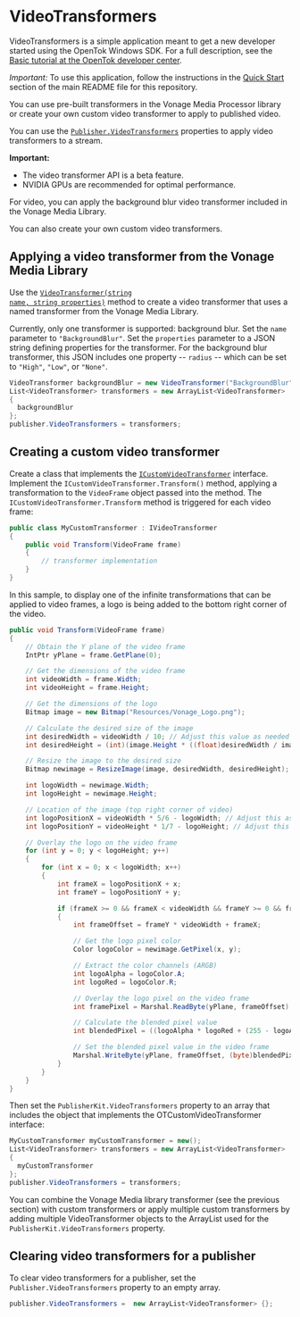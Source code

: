VideoTransformers
==============

VideoTransformers is a simple application meant to get a new developer started using the
OpenTok Windows SDK. For a full description, see the [Basic tutorial at the OpenTok developer
center](https://tokbox.com/developer/tutorials/windows/basic-video-chat/).

*Important:* To use this application, follow the instructions in the
[Quick Start](../README.md#quick-start) section of the main README file for this repository.

<p class="topic-summary">
You can use pre-built transformers in the Vonage Media Processor library or create your own custom video transformer to apply to published video.
</p>

You can use the
<a href="/developer/sdks/windows/reference/class_open_tok_1_1_publisher.html#a316a588accfef236c10cbd6bb139247d"><code>Publisher.VideoTransformers</code></a>
properties to apply video transformers to a stream.

<div class="important">
  <p>
  <b>Important:</b>
  </p>
  <p>
  <ul>
    <li>The video transformer API is a beta feature.</li>
    <li>NVIDIA GPUs are recommended for optimal performance.</li>
  </ul>
  </p>
</div>

For video, you can apply the background blur video transformer included in the Vonage Media Library.

You can also create your own custom video transformers.

## Applying a video transformer from the Vonage Media Library

Use the <a href="/developer/sdks/windows/reference/class_open_tok_1_1_video_transformer.html#a3f29fa4e726cfcb9c6c78affc8da8639"><code>VideoTransformer(string  name, string  properties)</code></a>
method to create a video transformer that uses a named transformer from the Vonage Media Library.

Currently, only one transformer is supported: background blur. Set the `name` parameter to `"BackgroundBlur"`.
Set the `properties` parameter to a JSON string defining properties for the transformer.
For the background blur transformer, this JSON includes one property -- `radius` -- which can be set
to `"High"`, `"Low"`, or `"None"`.

```csharp
VideoTransformer backgroundBlur = new VideoTransformer("BackgroundBlur", "{\"radius\":\"High\"}");
List<VideoTransformer> transformers = new ArrayList<VideoTransformer> 
{
  backgroundBlur
};
publisher.VideoTransformers = transformers;
```

## Creating a custom video transformer

Create a class that implements the <a href="/developer/sdks/windows/reference/interface_open_tok_1_1_i_custom_video_transformer.html"><code>ICustomVideoTransformer</code></a> 
interface. Implement the `ICustomVideoTransformer.Transform()` method, applying a transformation to the `VideoFrame` object passed into the method.
The `ICustomVideoTransformer.Transform` method is triggered for each video frame:

```csharp
public class MyCustomTransformer : IVideoTransformer
{
    public void Transform(VideoFrame frame)
    {
        // transformer implementation
    }
}
```

In this sample, to display one of the infinite transformations that can be applied to video frames, a logo is being added to the bottom right corner of the video.

```csharp
public void Transform(VideoFrame frame)
{
    // Obtain the Y plane of the video frame
    IntPtr yPlane = frame.GetPlane(0);

    // Get the dimensions of the video frame
    int videoWidth = frame.Width;
    int videoHeight = frame.Height;

    // Get the dimensions of the logo
    Bitmap image = new Bitmap("Resources/Vonage_Logo.png");

    // Calculate the desired size of the image
    int desiredWidth = videoWidth / 10; // Adjust this value as needed
    int desiredHeight = (int)(image.Height * ((float)desiredWidth / image.Width));

    // Resize the image to the desired size
    Bitmap newimage = ResizeImage(image, desiredWidth, desiredHeight);

    int logoWidth = newimage.Width;
    int logoHeight = newimage.Height;

    // Location of the image (top right corner of video)
    int logoPositionX = videoWidth * 5/6 - logoWidth; // Adjust this as needed for the desired position
    int logoPositionY = videoHeight * 1/7 - logoHeight; // Adjust this as needed for the desired position

    // Overlay the logo on the video frame
    for (int y = 0; y < logoHeight; y++)
    {
        for (int x = 0; x < logoWidth; x++)
        {
            int frameX = logoPositionX + x;
            int frameY = logoPositionY + y;

            if (frameX >= 0 && frameX < videoWidth && frameY >= 0 && frameY < videoHeight)
            {
                int frameOffset = frameY * videoWidth + frameX;

                // Get the logo pixel color
                Color logoColor = newimage.GetPixel(x, y);

                // Extract the color channels (ARGB)
                int logoAlpha = logoColor.A;
                int logoRed = logoColor.R;

                // Overlay the logo pixel on the video frame
                int framePixel = Marshal.ReadByte(yPlane, frameOffset) & 0xFF;

                // Calculate the blended pixel value
                int blendedPixel = ((logoAlpha * logoRed + (255 - logoAlpha) * framePixel) / 255) & 0xFF;

                // Set the blended pixel value in the video frame
                Marshal.WriteByte(yPlane, frameOffset, (byte)blendedPixel);
            }
        }
    }
}
```

Then set the `PublisherKit.VideoTransformers` property to an array that includes the object that implements the
OTCustomVideoTransformer interface:

```csharp
MyCustomTransformer myCustomTransformer = new();
List<VideoTransformer> transformers = new ArrayList<VideoTransformer> 
{
  myCustomTransformer
};
publisher.VideoTransformers = transformers;
```

You can combine the Vonage Media library transformer (see the previous section) with custom transformers or apply
multiple custom transformers by adding multiple VideoTransformer objects to the ArrayList used
for the `PublisherKit.VideoTransformers` property.


## Clearing video transformers for a publisher

To clear video transformers for a publisher, set the `Publisher.VideoTransformers` property to an empty array.

```csharp
publisher.VideoTransformers =  new ArrayList<VideoTransformer> {};
```
